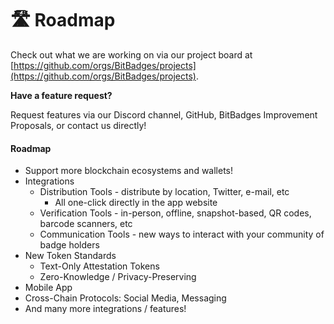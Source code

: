 # 🛣 Roadmap

Check out what we are working on via our project board at [https://github.com/orgs/BitBadges/projects](https://github.com/orgs/BitBadges/projects).

**Have a feature request?**&#x20;

Request features via our Discord channel, GitHub, BitBadges Improvement Proposals, or contact us directly!

#### Roadmap

* Support more blockchain ecosystems and wallets!
* Integrations
  * Distribution Tools - distribute by location, Twitter, e-mail, etc
    * All one-click directly in the app website
  * Verification Tools - in-person, offline, snapshot-based, QR codes, barcode scanners, etc
  * Communication Tools - new ways to interact with your community of badge holders
* New Token Standards
  * Text-Only Attestation Tokens
  * Zero-Knowledge / Privacy-Preserving
* Mobile App
* Cross-Chain Protocols: Social Media, Messaging
* And many more integrations / features!
